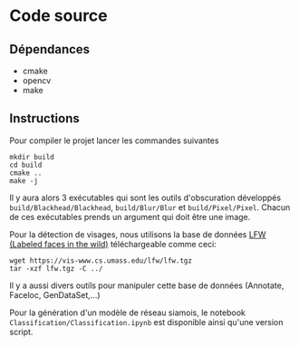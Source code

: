 # Code source

## Dépendances
- cmake
- opencv
- make

## Instructions

Pour compiler le projet lancer les commandes suivantes

```
mkdir build
cd build
cmake ..
make -j
```

Il y aura alors 3 exécutables qui sont les outils d'obscuration développés `build/Blackhead/Blackhead`, `build/Blur/Blur` et `build/Pixel/Pixel`. Chacun de ces exécutables prends un argument qui doit être une image.

Pour la détection de visages, nous utilisons la base de données [LFW (Labeled faces in the wild)](https://vis-www.cs.umass.edu/lfw/) téléchargeable comme ceci:

```
wget https://vis-www.cs.umass.edu/lfw/lfw.tgz
tar -xzf lfw.tgz -C ../
```

Il y a aussi divers outils pour manipuler cette base de données (Annotate, Faceloc, GenDataSet,...)

Pour la génération d'un modèle de réseau siamois, le notebook `Classification/Classification.ipynb` est disponible ainsi qu'une version script.
